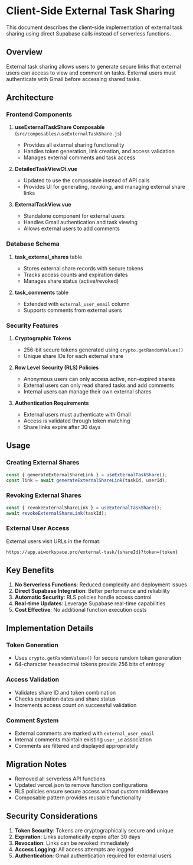 # Client-Side External Task Sharing

This document describes the client-side implementation of external task sharing using direct Supabase calls instead of serverless functions.

## Overview

External task sharing allows users to generate secure links that external users can access to view and comment on tasks. External users must authenticate with Gmail before accessing shared tasks.

## Architecture

### Frontend Components

1. **useExternalTaskShare Composable** (`src/composables/useExternalTaskShare.js`)
   - Provides all external sharing functionality
   - Handles token generation, link creation, and access validation
   - Manages external comments and task access

2. **DetailedTaskViewCt.vue** 
   - Updated to use the composable instead of API calls
   - Provides UI for generating, revoking, and managing external share links

3. **ExternalTaskView.vue**
   - Standalone component for external users
   - Handles Gmail authentication and task viewing
   - Allows external users to add comments

### Database Schema

1. **task_external_shares** table
   - Stores external share records with secure tokens
   - Tracks access counts and expiration dates
   - Manages share status (active/revoked)

2. **task_comments** table
   - Extended with `external_user_email` column
   - Supports comments from external users

### Security Features

1. **Cryptographic Tokens**
   - 256-bit secure tokens generated using `crypto.getRandomValues()`
   - Unique share IDs for each external share

2. **Row Level Security (RLS) Policies**
   - Anonymous users can only access active, non-expired shares
   - External users can only read shared tasks and add comments
   - Internal users can manage their own external shares

3. **Authentication Requirements**
   - External users must authenticate with Gmail
   - Access is validated through token matching
   - Share links expire after 30 days

## Usage

### Creating External Shares

```javascript
const { generateExternalShareLink } = useExternalTaskShare();
const link = await generateExternalShareLink(taskId, userId);
```

### Revoking External Shares

```javascript
const { revokeExternalShareLink } = useExternalTaskShare();
await revokeExternalShareLink(taskId);
```

### External User Access

External users visit URLs in the format:
```
https://app.aiworkspace.pro/external-task/{shareId}?token={token}
```

## Key Benefits

1. **No Serverless Functions**: Reduced complexity and deployment issues
2. **Direct Supabase Integration**: Better performance and reliability
3. **Automatic Security**: RLS policies handle access control
4. **Real-time Updates**: Leverage Supabase real-time capabilities
5. **Cost Effective**: No additional function execution costs

## Implementation Details

### Token Generation
- Uses `crypto.getRandomValues()` for secure random token generation
- 64-character hexadecimal tokens provide 256 bits of entropy

### Access Validation
- Validates share ID and token combination
- Checks expiration dates and share status
- Increments access count on successful validation

### Comment System
- External comments are marked with `external_user_email`
- Internal comments maintain existing `user_id` association
- Comments are filtered and displayed appropriately

## Migration Notes

- Removed all serverless API functions
- Updated vercel.json to remove function configurations
- RLS policies ensure secure access without custom middleware
- Composable pattern provides reusable functionality

## Security Considerations

1. **Token Security**: Tokens are cryptographically secure and unique
2. **Expiration**: Links automatically expire after 30 days
3. **Revocation**: Links can be revoked immediately
4. **Access Logging**: All access attempts are logged
5. **Authentication**: Gmail authentication required for external users 
